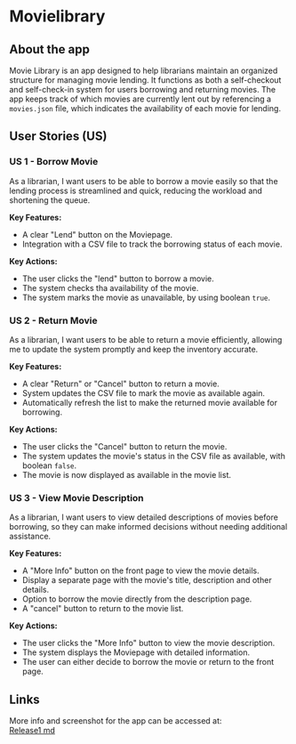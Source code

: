 # Movielibrary 

## About the app
Movie Library is an app designed to help librarians maintain an organized structure for managing movie lending. It functions as both a self-checkout and self-check-in system for users borrowing and returning movies. The app keeps track of which movies are currently lent out by referencing a `movies.json` file, which indicates the availability of each movie for lending.

## User Stories (US)

### US 1 - Borrow Movie
As a librarian, I want users to be able to borrow a movie easily so that the lending process is streamlined and quick, reducing the workload and shortening the queue. 

<b>Key Features:</b>
* A clear "Lend" button on the Moviepage. 
* Integration with a CSV file to track the borrowing status of each movie. 

<b>Key Actions:</b>
* The user clicks the "lend" button to borrow a movie. 
* The system checks tha availability of the movie. 
* The system marks the movie as unavailable, by using boolean `true`.

### US 2 - Return Movie
As a librarian, I want users to be able to return a movie efficiently, allowing me to update the system promptly and keep the inventory accurate.

<b>Key Features:</b>
* A clear "Return" or "Cancel" button to return a movie. 
* System updates the CSV file to mark the movie as available again. 
* Automatically refresh the list to make the returned movie available for borrowing. 

<b>Key Actions:</b>
* The user clicks the "Cancel" button to return the movie.  
* The system updates the movie's status in the CSV file as available, with boolean `false`. 
* The movie is now displayed as available in the movie list. 

### US 3 - View Movie Description 
As a librarian, I want users to view detailed descriptions of movies before borrowing, so they can make informed decisions without needing additional assistance.

<b>Key Features:</b>
* A "More Info" button on the front page to view the movie details. 
* Display a separate page with the movie's title, description and other details. 
* Option to borrow the movie directly from the description page. 
* A "cancel" button to return to the movie list. 

<b>Key Actions:</b>
* The user clicks the "More Info" button to view the movie description. 
* The system displays the Moviepage with detailed information. 
* The user can either decide to borrow the movie or return to the front page. 

## Links
More info and screenshot for the app can be accessed at: <br>
[Release1 md](/docs/release1/release1.md)
